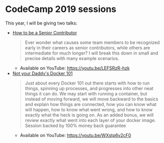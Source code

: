 # CodeCamp 2019 sessions

This year, I will be giving two talks:

- [How to be a Senior Contributor](./SeniorContributor.md)
  > Ever wonder what causes some team members to be recognized early in their careers as senior contributors, while others are intermediate for much longer? I will break this down in small and precise details with many example scenarios.
  - Available on YouTube: <https://youtu.be/LEFSRzR-hzk>
- [Not your Daddy's Docker 101](./Docker101.md)
  > Just about every Docker 101 out there starts with how to run things, spinning up processes, and progresses into other neat things it can do. We may start with running a container, but instead of moving forward, we will move backward to the basics and explain how things are connected, how you can know what will happen, how to know what went wrong, and how to know exactly what the heck is going on.
  > As an added bonus, we will review exactly what went into each layer of your docker image.
  > Session backed by 100% money back guarantee
  - Available on YouTube: <https://youtu.be/WXstp6v2cF0>
